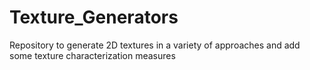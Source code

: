 # Texture_Generators
Repository to generate 2D textures in a variety of approaches and add some texture characterization measures
